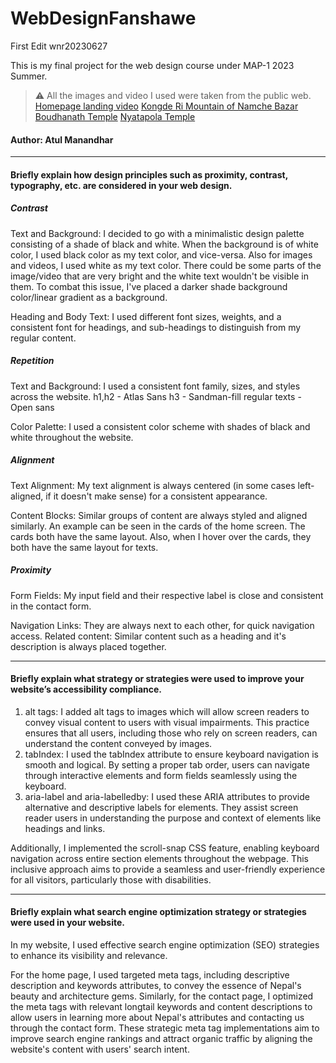 # WebDesignFanshawe

First Edit
wnr20230627

This is my final project for the web design course under MAP-1 2023 Summer.

> ⚠️ All the images and video I used were taken from the public web.
> [Homepage landing video](https://pixabay.com/videos/nepal-temple-pigeon-religion-111795/)
> [Kongde Ri Mountain of Namche Bazar](https://images.unsplash.com/photo-1533130061792-64b345e4a833?ixlib=rb-4.0.3&ixid=M3wxMjA3fDB8MHxwaG90by1wYWdlfHx8fGVufDB8fHx8fA==&auto=format&fit=crop&w=1740&q=80)
> [Boudhanath Temple](https://images.unsplash.com/photo-1592285896110-8d88b5b3a5d8?ixlib=rb-4.0.3&ixid=M3wxMjA3fDB8MHxwaG90by1wYWdlfHx8fGVufDB8fHx8fA==&auto=format&fit=crop&w=1548&q=80)
> [Nyatapola Temple](https://images.unsplash.com/photo-1586100345684-a135906ef03c?ixlib=rb-4.0.3&ixid=M3wxMjA3fDB8MHxwaG90by1wYWdlfHx8fGVufDB8fHx8fA==&auto=format&fit=crop&w=1740&q=80)

#### Author: Atul Manandhar

---

#### Briefly explain how design principles such as proximity, contrast, typography, etc. are considered in your web design.

##### Contrast

Text and Background:
I decided to go with a minimalistic design palette consisting of a shade of black and white. When the background is of white color, I used black color as my text color, and vice-versa. Also for images and videos, I used white as my text color. There could be some parts of the image/video that are very bright and the white text wouldn't be visible in them. To combat this issue, I've placed a darker shade background color/linear gradient as a background.

Heading and Body Text:
I used different font sizes, weights, and a consistent font for headings, and sub-headings to distinguish from my regular content.

##### Repetition

Text and Background:
I used a consistent font family, sizes, and styles across the website.
h1,h2 - Atlas Sans
h3 - Sandman-fill
regular texts - Open sans

Color Palette:
I used a consistent color scheme with shades of black and white throughout the website.

##### Alignment

Text Alignment:
My text alignment is always centered (in some cases left-aligned, if it doesn't make sense) for a consistent appearance.

Content Blocks:
Similar groups of content are always styled and aligned similarly. An example can be seen in the cards of the home screen. The cards both have the same layout. Also, when I hover over the cards, they both have the same layout for texts.

##### Proximity

Form Fields: My input field and their respective label is close and consistent in the contact form.

Navigation Links: They are always next to each other, for quick navigation access.
Related content: Similar content such as a heading and it's description is always placed together.

---

#### Briefly explain what strategy or strategies were used to improve your website’s accessibility compliance.

1. alt tags: I added alt tags to images which will allow screen readers to convey visual content to users with visual impairments. This practice ensures that all users, including those who rely on screen readers, can understand the content conveyed by images.
2. tabIndex: I used the tabIndex attribute to ensure keyboard navigation is smooth and logical. By setting a proper tab order, users can navigate through interactive elements and form fields seamlessly using the keyboard.
3. aria-label and aria-labelledby: I used these ARIA attributes to provide alternative and descriptive labels for elements. They assist screen reader users in understanding the purpose and context of elements like headings and links.

Additionally, I implemented the scroll-snap CSS feature, enabling keyboard navigation across entire section elements throughout the webpage. This inclusive approach aims to provide a seamless and user-friendly experience for all visitors, particularly those with disabilities.

---

#### Briefly explain what search engine optimization strategy or strategies were used in your website.

In my website, I used effective search engine optimization (SEO) strategies to enhance its visibility and relevance.

For the home page, I used targeted meta tags, including descriptive description and keywords attributes, to convey the essence of Nepal's beauty and architecture gems. Similarly, for the contact page, I optimized the meta tags with relevant longtail keywords and content descriptions to allow users in learning more about Nepal's attributes and contacting us through the contact form. These strategic meta tag implementations aim to improve search engine rankings and attract organic traffic by aligning the website's content with users' search intent.
